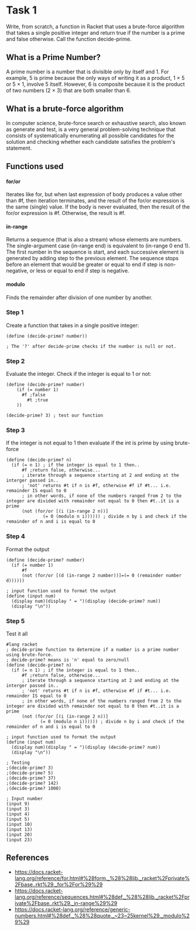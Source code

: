 # Task 1
Write, from scratch, a function in Racket that uses a brute-force algorithm that takes a single positive integer and return true if the number is a prime and false otherwise. Call the function decide-prime.

## What is a Prime Number?
A prime number is a number that is divisible only by itself and 1. For example, 5 is prime because the only ways of writing it as a product, 1 × 5 or 5 × 1, involve 5 itself. However, 6 is composite because it is the product of two numbers (2 × 3) that are both smaller than 6.

## What is a brute-force algorithm
In computer science, brute-force search or exhaustive search, also known as generate and test, is a very general problem-solving technique that consists of systematically enumerating all possible candidates for the solution and checking whether each candidate satisfies the problem's statement.

## Functions used
#### for/or
Iterates like for, but when last expression of body produces a value other than #f, then iteration terminates, and the result of the for/or expression is the same (single) value. If the body is never evaluated, then the result of the for/or expression is #f. Otherwise, the result is #f.

#### in-range
Returns a sequence (that is also a stream) whose elements are numbers. The single-argument case (in-range end) is equivalent to (in-range 0 end 1). The first number in the sequence is start, and each successive element is generated by adding step to the previous element. The sequence stops before an element that would be greater or equal to end if step is non-negative, or less or equal to end if step is negative. 

#### modulo
Finds the remainder after division of one number by another.

### Step 1
Create a function that takes in a single positive integer:
```Racket
(define (decide-prime? number))

; The '?' after decide-prime checks if the number is null or not.

```

### Step 2
Evaluate the integer. Check if the integer is equal to 1 or not:
```Racket
(define (decide-prime? number)
    (if (= number 1)
      #f ;false
        #t ;true
    ))

(decide-prime? 3) ; test our function
```
### Step 3
If the integer is not equal to 1 then evaluate if the int is prime by using brute-force
```Racket
(define (decide-prime? n) 
  (if (= n 1) ; if the integer is equal to 1 then..
      #f ;return false, otherwise...
      ; iterate through a sequence starting at 2 and ending at the interger passed in..
      ; 'not' returns #t if n is #f, otherwise #f if #t... i.e. remainder IS equal to 0 
      ; in other words, if none of the numbers ranged from 2 to the integer are divided with remainder not equal to 0 then #t..it is a prime
      (not (for/or [(i (in-range 2 n))] 
              (= 0 (modulo n i)))))) ; divide n by i and check if the remainder of n and i is equal to 0
```

### Step 4
Format the output
```Racket
(define (decide-prime? number)
  (if (= number 1)
      #f
      (not (for/or [(d (in-range 2 number))]=(= 0 (remainder number d))))))

; input function used to format the output
(define (input num)
  (display num)(display " = ")(display (decide-prime? num))
  (display "\n"))
```

### Step 5
Test it all
```Racket
#lang racket
; decide-prime function to determine if a number is a prime number using brute-force.
; decide-prime? means is 'n' equal to zero/null
(define (decide-prime? n) 
  (if (= n 1) ; if the integer is equal to 1 then..
      #f ;return false, otherwise...
      ; iterate through a sequence starting at 2 and ending at the interger passed in..
      ; 'not' returns #t if n is #f, otherwise #f if #t... i.e. remainder IS equal to 0 
      ; in other words, if none of the numbers ranged from 2 to the integer are divided with remainder not equal to 0 then #t..it is a prime
      (not (for/or [(i (in-range 2 n))] 
             (= 0 (modulo n i)))))) ; divide n by i and check if the remainder of n and i is equal to 0

; input function used to format the output
(define (input num)
  (display num)(display " = ")(display (decide-prime? num))
  (display "\n"))

; Testing
;(decide-prime? 3)
;(decide-prime? 5)
;(decide-prime? 37)
;(decide-prime? 142)
;(decide-prime? 1000)

; Input number
(input 9)
(input 3)
(input 4)
(input 5)
(input 10)
(input 13)
(input 20)
(input 23)
```

## References
- https://docs.racket-lang.org/reference/for.html#%28form._%28%28lib._racket%2Fprivate%2Fbase..rkt%29._for%2For%29%29
- https://docs.racket-lang.org/reference/sequences.html#%28def._%28%28lib._racket%2Fprivate%2Fbase..rkt%29._in-range%29%29
- https://docs.racket-lang.org/reference/generic-numbers.html#%28def._%28%28quote._~23~25kernel%29._modulo%29%29